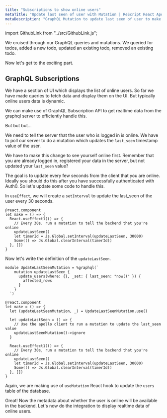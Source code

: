 ```yaml
---
title: "Subscriptions to show online users"
metaTitle: "Update last seen of user with Mutation | ReScript React Apollo Tutorial"
metaDescription: "GraphQL Mutation to update last seen of user to make them available online. Use setInterval to trigger mutation every few seconds "
---
```


import GithubLink from "../src/GithubLink.js";

We cruised through our GraphQL queries and mutations. We queried for todos, added a new todo, updated an existing todo, removed an existing todo.

Now let's get to the exciting part.

## GraphQL Subscriptions

We have a section of UI which displays the list of online users. So far we have made queries to fetch data and display them on the UI. But typically online users data is dynamic.

We can make use of GraphQL Subscription API to get realtime data from the graphql server to efficiently handle this.

But but but...

We need to tell the server that the user who is logged in is online. We have to poll our server to do a mutation which updates the `last_seen` timestamp value of the user.

We have to make this change to see yourself online first. Remember that you are already logged in, registered your data in the server, but not updated your `last_seen` value?

The goal is to update every few seconds from the client that you are online. Ideally you should do this after you have successfully authenticated with Auth0. So let's update some code to handle this.

<GithubLink link="https://github.com/hasura/learn-graphql/blob/master/tutorials/frontend/react-apollo-hooks/app-final/src/components/OnlineUsers/OnlineUsersWrapper.js" text="src/components/OnlineUsers/OnlineUsersWrapper.js" />

In `useEffect`, we will create a `setInterval` to update the last_seen of the user every 30 seconds.

```
@react.component
let make = () => {
  React.useEffect1(() => {
    // Every 30s, run a mutation to tell the backend that you're online
    updateLastSeen()
    let timerId = Js.Global.setInterval(updateLastSeen, 30000)
    Some(() => Js.Global.clearInterval(timerId))
  }, [])
}
```

Now let's write the definition of the `updateLastSeen`.

```
module UpdateLastSeenMutation = %graphql(`
    mutation updateLastSeen {
      update_users(where: {}, _set: { last_seen: "now()" }) {
        affected_rows
      }
    }
  `)

@react.component
let make = () => {
  let (updateLastSeenMutation, _) = UpdateLastSeenMutation.use()

  let updateLastSeen = () => {
    // Use the apollo client to run a mutation to update the last_seen value
    updateLastSeenMutation()->ignore
  }

  React.useEffect1(() => {
    // Every 30s, run a mutation to tell the backend that you're online
    updateLastSeen()
    let timerId = Js.Global.setInterval(updateLastSeen, 30000)
    Some(() => Js.Global.clearInterval(timerId))
  }, [])
}
```

Again, we are making use of `useMutation` React hook to update the `users` table of the database.

Great! Now the metadata about whether the user is online will be available in the backend. Let's now do the integration to display realtime data of online users.
